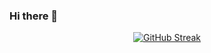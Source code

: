 ### Hi there 👋

<!--
**omidzed/omidzed** is a ✨ _special_ ✨ repository because its `README.md` (this file) appears on your GitHub profile.

Here are some ideas to get you started:

- 🔭 I’m currently working on ...
- 🌱 I’m currently learning ...
- 👯 I’m looking to collaborate on ...
- 🤔 I’m looking for help with ...
- 💬 Ask me about ...
- 📫 How to reach me: ...
- 😄 Pronouns: ...
- ⚡ Fun fact: ...
-->

<center><a href="https://git.io/streak-stats"><img src="https://streak-stats.demolab.com?user=omidzed&theme=blue-green&hide_border=true&border_radius=10&card_width=450" alt="GitHub Streak" /></a></center>
